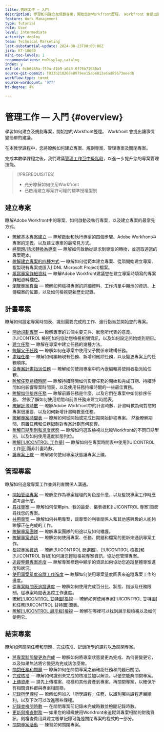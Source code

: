 ```yaml
---
title: 管理工作 — 入門
description: 學習如何建立及規劃專案，開始您的Workfront歷程。 Workfront 會提出讓事情變簡單的建議。
feature: Work Management
type: Tutorial
role: User
level: Intermediate
activity: deploy
team: Technical Marketing
last-substantial-update: 2024-08-23T00:00:00Z
jira: KT-10669
mini-toc-levels: 1
recommendations: noDisplay,catalog
index: y
exl-id: 6cb8465a-f59a-41b9-a043-0f76b71980a3
source-git-commit: f033b210268e8979ee15abe812e6ad85673eeedb
workflow-type: tm+mt
source-wordcount: '977'
ht-degree: 4%

---
```


# 管理工作 — 入門 {#overview}

學習如何建立及規劃專案，開始您的Workfront歷程。 Workfront 會提出讓事情變簡單的建議。

在本教學課程中，您將瞭解如何建立專案、規劃專案、管理專案及關閉專案。

完成本教學課程之後，我們建議[管理工作至中級階段](https://experienceleague.adobe.com/docs/workfront-learn/manage-work-intermediate/overview.html)，以進一步提升您的專案管理技能。

>[!PREREQUISITES]
>
>* 充分瞭解如何使用Workfront
>* 已啟用建立專案許可權的標準授權型別

## 建立專案

瞭解Adobe Workfront中的專案、如何啟動及執行專案，以及建立專案的最常見方式。

* [瞭解基本專案建立](understand-basic-project-creation.md) — 瞭解啟動和執行專案的四個步驟、Adobe Workfront中專案的定義，以及建立專案的最常見方式。
* [將問題/請求轉換為專案](create-a-project-from-a-request.md) — 瞭解如何啟動從請求到專案的轉換，並選取適當的專案範本。
* [瞭解建立專案的四種方式](understand-other-ways-to-create-projects.md) — 瞭解如何從範本建立專案、從頭開始建立專案、複製現有專案或匯入[!DNL Microsoft Project]檔案。
* [填寫專案詳細資料](fill-in-the-project-details.md) — 瞭解Adobe Workfront建議您在建立專案時填寫的專案詳細資料欄位。
* [瀏覽專案頁面](navigate-the-project-page.md) — 瞭解如何檢視專案的詳細資料、工作清單中顯示的資訊、上傳檔案的位置，以及如何檢視更新歷史記錄。

## 計畫專案

瞭解如何設定專案時間表、識別需要完成的工作、進行指派並開始您的專案。

* [開始規劃專案](getting-started-plan-a-project.md) — 瞭解專案的五個主要元件、狀態所代表的意義、[!UICONTROL 檢視]如何協助您檢視相關資訊，以及如何設定開始或到期日。
* [建立任務](how-to-create-tasks.md) — 瞭解在專案中建立任務的幾種方法。
* [瞭解父子任務](understand-parent-child-tasks.md) — 瞭解如何在專案中使用父子關係來建構任務。
* [處理任務](work-with-tasks.md) — 瞭解如何編輯現有任務、新增和刪除任務，以及變更專案上的任務順序。
* [從專案計畫指派任務](assign-tasks-from-the-project-plan.md) — 瞭解如何使用專案中的內嵌編輯將使用者指派給任務。
* [瞭解任務持續時間](understand-task-durations.md) — 瞭解持續時間如何影響任務的開始和完成日期、持續時間如何影響專案時間表，以及使用任務持續時間的一些最佳實務。
* [瞭解如何排序任務](learn-to-sequence-tasks.md) — 瞭解前置任務是什麼，以及它們在專案中如何排序任務。 然後了解如何使用期間和前置任務來建立時間表。
* [瞭解計畫時數](understand-planned-hours.md) — 瞭解Adobe Workfront中的計畫時數、計畫時數為何對您的專案很重要，以及如何新增計畫時數至任務。
* [瞭解專案時間表](understand-project-timelines.md) — 瞭解如何從開始或完成日期開始排程專案。 然後瞭解期間、前置任務和任務限制對專案計劃有何影響。
* [瞭解日期型別和進度狀態](understand-task-dates-and-progress-status.md) — 瞭解如何選取檢視以比較Workfront的不同日期型別，以及如何使用進度狀態列位。
* [瞭解[!UICONTROL 工作量]](understand-work-effort.md) — 瞭解如何在專案時間表中使用[!UICONTROL 工作量]而非計畫時數。
* [讓專案上線](take-a-project-live.md) — 瞭解如何使用專案狀態讓專案上線。

## 管理專案

瞭解如何追蹤專案工作並與利害關係人溝通。

* [開始管理專案](getting-started-manage-a-project.md) — 瞭解您作為專案經理的角色是什麼，以及監視專案工作時應該考慮什麼。
* [尋找專案](find-projects.md) — 瞭解如何使用pin、我的最愛、儀表板和[!UICONTROL 專案]頁面尋找您的專案。
* [共用專案](share-a-project.md) — 瞭解如何共用專案，讓專案的利害關係人和其他感興趣的人能夠瞭解正在完成的工作。
* [瞭解專案團隊](understand-the-project-team.md) — 瞭解專案團隊的用途以及如何維護。
* [瞭解專案通訊](understand-project-communication.md) — 瞭解如何使用專案、任務、問題和檔案的更新來通訊專案工作。
* [檢視專案資訊](view-project-information.md) — 瞭解[!UICONTROL 篩選器]、[!UICONTROL 檢視]和[!UICONTROL 群組]如何讓您輕鬆檢視專案資訊，協助您管理專案。
* [追蹤整體專案進度](track-overall-project-progress.md) — 瞭解專案標題中顯示的資訊如何協助您追蹤整體專案進度和狀況。
* [使用專案量度追蹤工作進度](track-work-progress-with-project-metrics.md) — 瞭解如何使用專案量度圖表來追蹤專案工作的進度。
* [從專案時間表追蹤進度](track-work-progress-from-the-project-timeline.md) — 瞭解如何使用完成百分比、狀態、指派及任務限制，從專案時間表追蹤工作進度。
* [瞭解[!UICONTROL 甘特圖]檢視](understand-the-gantt-view.md) — 瞭解如何使用專案[!UICONTROL 甘特圖]和任務[!UICONTROL 甘特圖]圖表。
* [瞭解[!UICONTROL 展示板]檢視](understand-the-board-view.md) — 瞭解在哪裡可以找到展示板檢視以及如何使用它。

## 結束專案

瞭解如何關閉任務和問題、完成核准、記錄所學的課程以及關閉專案。

* [將專案狀態變更為完成](change-the-project-status.md) — 瞭解如何將專案狀態變更為完成、為何要變更它，以及如果無法將它變更為完成該怎麼做。
* [關閉任務和問題](close-tasks-and-issues.md) — 瞭解如何在關閉專案之前確認任務和問題已關閉。
* [完成核准](complete-approvals.md) — 瞭解如何識別未完成的核准並加以解決，以便您能夠關閉專案。
* [上傳資產](upload-assets.md) — 請先上傳檔案、校樣和其他資產到專案，再關閉專案，以確保所有相關資料都與專案相關聯。
* [記錄所學課程](lessons-learned-from-closing-a-project.md) — 瞭解如何加入「所學課程」任務，以識別哪些課程進展順利，以及下次可以改進哪些課程。
* [記錄並檢閱時數](log-and-review-hours.md) — 在關閉專案前記錄未完成時數並檢閱記錄時數。
* [更新與複查財務](update-and-review-finances.md) — 如果您的組織使用Workfront來追蹤與專案相關的財務資訊，則複查費用與建立帳單記錄可能是關閉專案的程式的一部分。
* [關閉專案活動](close-a-project-activity.md) — 練習如何關閉專案。

